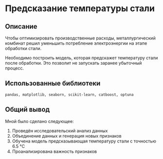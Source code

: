 # Предсказание температуры стали

## Описание

Чтобы оптимизировать производственные расходы, металлургический комбинат решил уменьшить потребление электроэнергии на этапе обработки стали.

Необходимо построить модель, которая предскажет температуру стали после обработки. Это позволит не запускать заранее убыточный процесс.

## Использованные библиотеки

`pandas, matplotlib, seaborn, scikit-learn, catboost, optuna`

## Общий вывод

Мной было сделано следующее:
1. Проведён исследовательский анализ данных
1. Объединение данных и генерация новых признаков
1. Обучена модель предсказывающая температуру стали с точностью 6.5 °C
1. Проанализирована важность признаков